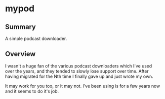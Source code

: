 # mypod

## Summary

A simple podcast downloader.

## Overview

I wasn't a huge fan of the various podcast downloaders which I've used over
the years, and they tended to slowly lose support over time. After having 
migrated for the Nth time I finally gave up and just wrote my own.

It may work for you too, or it may not. I've been using is for a few years
now and it seems to do it's job.
